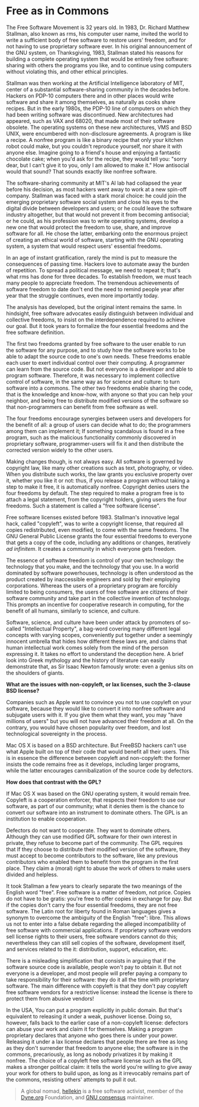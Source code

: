 # Free as in Commons

<p>The Free Software Movement is 32 years old. In 1983, Dr. Richard
Matthew Stallman, also known as rms, his computer user name, invited
the world to write a sufficient body of free software to restore
users' freedom, and for not having to use proprietary software
ever. In his original announcement of the GNU system, on Thanksgiving,
1983, Stallman stated his reasons for building a complete operating
system that would be entirely free software: sharing with others the
programs you like, and to continue using computers without violating
this, and other ethical principles.</p>

<p>Stallman was then working at the Artificial Intelligence laboratory of
MIT, center of a substantial software-sharing community in the decades
before. Hackers on PDP-10 computers there and in other places would
write software and share it among themselves, as naturally as cooks
share recipes. But in the early 1980s, the PDP-10 line of computers on
which they had been writing software was discontinued. New
architectures had appeared, such as VAX and 68020, that made most of
their software obsolete. The operating systems on these new
architectures, VMS and BSD UNIX, were encumbered with non-disclosure
agreements. A program is like a recipe. A nonfree program is like a
binary recipe that only your kitchen robot could make, but you
couldn't reproduce yourself, nor share it with anyone else. Imagine
going to a friend's house and enjoying a fantastic chocolate cake;
when you'd ask for the recipe, they would tell you: "sorry dear, but I
can't give it to you, only I am allowed to make it." How antisocial
would that sound? That sounds exactly like nonfree software.</p>

<p>The software-sharing community at MIT's AI lab had collapsed the year
before his decision, as most hackers went away to work at a new
spin-off company. Stallman was faced with a stark moral choice: he
could join the emerging proprietary software social system and close
his eyes to the digital divide between developers and users; or he
could leave the software industry altogether, but that would not
prevent it from becoming antisocial; or he could, as his profession
was to write operating systems, develop a new one that would protect
the freedom to use, share, and improve software for all. He chose the
latter, embarking onto the enormous project of creating an ethical
world of software, starting with the GNU operating system, a system
that would respect users' essential freedoms.</p>

<p>In an age of instant gratification, rarely the mind is put to measure
the consequences of passing time. Hackers love to automate away the
burden of repetition. To spread a political message, we need to repeat
it; that's what rms has done for three decades. To establish freedom,
we must teach many people to appreciate freedom. The tremendous
achievements of software freedom to date don't end the need to remind
people year after year that the struggle continues, even more
importantly today.</p>

<p>The analysis has developed, but the original intent remains the
same. In hindsight, free software advocates easily distinguish between
individual and collective freedoms, to insist on the interdependence
required to achieve our goal. But it took years to formalize the four
essential freedoms and the free software definition.</p>

<p>The first two freedoms granted by free software to the user enable to
run the software for any purpose, and to study how the software works
to be able to adapt the source code to one's own needs. These freedoms
enable each user to exert individual control over their computing. A
programmer can learn from the source code. But not everyone is a
developer and able to program software. Therefore, it was necessary to
implement collective control of software, in the same way as for
science and culture: to turn software into a commons. The other two
freedoms enable sharing the code, that is the knowledge and know-how,
with anyone so that you can help your neighbor, and being free to
distribute modified versions of the software so that non-programmers
can benefit from free software as well.</p>

<p>The four freedoms encourage synergies between users and developers for
the benefit of all: a group of users can decide what to do; the
programmers among them can implement it; If something scandalous is
found in a free program, such as the malicious functionality commonly
discovered in proprietary software, programmer-users will fix it and
then distribute the corrected version widely to the other users.</p>

<p>Making changes though, is not always easy. All software is governed by
copyright law, like many other creations such as text, photography, or
video. When you distribute such works, the law grants you exclusive
property over it, whether you like it or not: thus, if you release a
program without taking a step to make it free, it is automatically
nonfree. Copyright denies users the four freedoms by default. The step
required to make a program free is to attach a legal statement, from
the copyright holders, giving users the four freedoms. Such a
statement is called a "free software license".</p>

<p>Free software licenses existed before 1983. Stallman's innovative
legal hack, called "copyleft", was to write a copyright license, that
required all copies redistributed, even modified, to come with the
same freedoms. The GNU General Public License grants the four
essential freedoms to everyone that gets a copy of the code, including
any additions or changes, iteratively <em>ad infinitem</em>. It creates a
community in which everyone gets freedom.</p>

<p>The essence of software freedom is control of your own technology: the
technology that you make, and the technology that you use. In a world
dominated by software powerhouses, technology is often understood as
the product created by inaccessible engineers and sold by their
employing corporations. Whereas the users of a proprietary program are
forcibly limited to being consumers, the users of free software are
citizens of their software community and take part in the collective
invention of technology. This prompts an incentive for cooperative
research in computing, for the benefit of all humans, similarly to
science, and culture.</p>

<p>Software, science, and culture have been under attack by promoters of
so-called "Intellectual Property", a bag-word covering many different
legal concepts with varying scopes, conveniently put together under a
seemingly innocent umbrella that hides how different these laws are,
and claims that human intellectual work comes solely from the mind of
the person expressing it. It takes no effort to understand the
deception here. A brief look into Greek mythology and the history of
literature can easily demonstrate that, as Sir Isaac Newton famously
wrote: even a genius sits on the shoulders of giants.</p>

<p><strong>What are the issues with non-copyleft, or lax licenses, such the
3-clause BSD license?</strong></p>

<p>Companies such as Apple want to convince you not to use copyleft on
your software, because they would like to convert it into nonfree
software and subjugate users with it. If you give them what they want,
you may "have millions of users" but you will not have advanced their
freedom at all. On the contrary, you would have chosen popularity over
freedom, and lost technological sovereignty in the process.</p>

<p>Mac OS X is based on a BSD architecture. But FreeBSD hackers can't
use what Apple built on top of their code that would benefit all their
users. This is in essence the difference between copyleft and
non-copyleft: the former insists the code remains free as it develops,
including larger programs, while the latter encourages cannibalization
of the source code by defectors.</p>

<p><strong>How does that contrast with the GPL?</strong></p>

<p>If Mac OS X was based on the GNU operating system, it would remain
free. Copyleft is a cooperation enforcer, that respects their freedom
to use our software, as part of our community; what it denies them is
the chance to convert our software into an instrument to dominate
others. The GPL is an institution to enable cooperation.</p>

<p>Defectors do not want to cooperate. They want to dominate
others. Although they can use modified GPL software for their own
interest in private, they refuse to become part of the community. The
GPL requires that If they choose to distribute their modified version
of the software, they must accept to become contributors to the
software, like any previous contributors who enabled them to benefit
from the program in the first place. They claim a (moral) right to
abuse the work of others to make users divided and helpless.</p>

<p>It took Stallman a few years to clearly separate the two meanings of
the English word "free". Free software is a matter of freedom, not
price. Copies do not have to be gratis: you're free to offer copies in
exchange for pay. But if the copies don't carry the four essential
freedoms, they are not free software. The Latin root for liberty found
in Roman languages gives a synonym to overcome the ambiguity of the
English "free": libre. This allows us not to enter into a false debate
regarding the alleged incompatibility of free software with commercial
applications. If proprietary software vendors sell license rights to
their users, free software vendors cannot do this; nevertheless they
can still sell copies of the software, development itself, and
services related to the it: distribution, support, education, etc.</p>

<p>There is a misleading simplification that consists in arguing that if the
software source code is available, people won't pay to obtain it. But
not everyone is a developer, and most people will prefer paying a
company to take responsibility for their software: they do it all the
time with proprietary software. The main difference with copyleft is
that they don't pay copyleft free software vendors for a restrictive
license: instead the license is there to protect them from abusive
vendors!</p>

<p>In the USA, You can put a program explicitly in public domain. But
that's equivalent to releasing it under a weak, pushover
license. Doing so, however, falls back to the earlier case of a
non-copyleft license: defectors can abuse your work and claim it for
themselves. Making a program proprietary declares that anyone who goes
there is under your power. Releasing it under a lax license declares
that people there are free as long as they don't surrender that
freedom to anyone else; the software is in the commons, precariously,
as long as nobody privatizes it by making it nonfree. The choice of a
copyleft free software license such as the GPL makes a stronger
political claim: it tells the world you're willing to give away your
work for others to build upon, as long as it irrevocably remains part
of the commons, resisting others' attempts to pull it out.</p>


> A global nomad, [hellekin](https://twitter.com/hellekin) is a free software
activist, member of the [Dyne.org](https://dyne.org) Foundation, and [GNU
consensus](https://gnu.org/consensus) maintainer.
